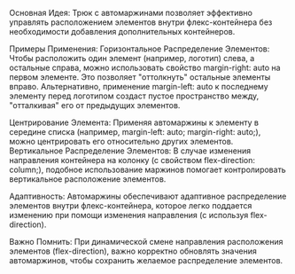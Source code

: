 Основная Идея:
Трюк с автомаржинами позволяет эффективно управлять расположением элементов внутри флекс-контейнера без необходимости добавления дополнительных контейнеров.

Примеры Применения:
Горизонтальное Распределение Элементов:
Чтобы расположить один элемент (например, логотип) слева, а остальные справа, можно использовать свойство margin-right: auto на первом элементе. Это позволяет "оттолкнуть" остальные элементы вправо.
Альтернативно, применение margin-left: auto к последнему элементу перед логотипом создаст пустое пространство между, "отталкивая" его от предыдущих элементов.

Центрирование Элемента:
Применяя автомаржины к элементу в середине списка (например, margin-left: auto; margin-right: auto;), можно центрировать его относительно других элементов.
Вертикальное Распределение Элементов:
В случае изменения направления контейнера на колонку (с свойством flex-direction: column;), подобное использование маржинов помогает контролировать вертикальное расположение элементов.

Адаптивность:
Автомаржины обеспечивают адаптивное распределение элементов внутри флекс-контейнера, которое легко поддается изменению при помощи изменения направления (с используя flex-direction).

Важно Помнить:
При динамической смене направления расположения элементов (flex-direction), важно корректно обновлять значения автомаржинов, чтобы сохранить желаемое распределение элементов.